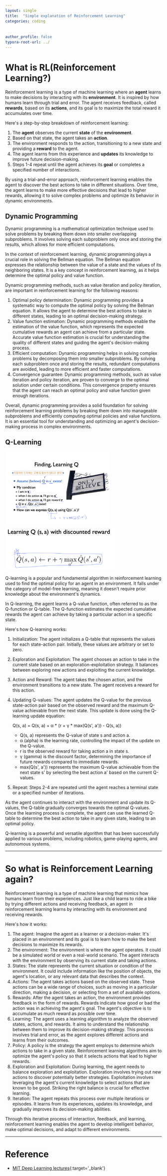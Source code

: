 ```yaml
---
layout: single
title:  "Simple explanation of Reinforcement Learning"
categories: coding


author_profile: false
typora-root-url: ../
---
```


# What is RL(Reinforcement Learning?)

Reinforcement learning is a type of machine learning where an **agent** learns to make decisions by interacting with its **environment**. It is inspired by how humans learn through trial and error. The agent receives feedback, called **rewards**, based on its **actions**, and its goal is to maximize the total reward it accumulates over time.

Here's a step-by-step breakdown of reinforcement learning:

1. The **agent** observes the current **state** of the **environment**.
2. Based on that state, the agent takes an **action**.
3. The environment responds to the action, transitioning to a new state and providing a **reward** to the agent.
4. The agent learns from this experience and **updates** its knowledge to improve future decision-making.
5. Steps 1-4 repeat until the agent achieves its **goal** or completes a specified number of interactions.

By using a trial-and-error approach, reinforcement learning enables the agent to discover the best actions to take in different situations. Over time, the agent learns to make more effective decisions that lead to higher rewards, allowing it to solve complex problems and optimize its behavior in dynamic environments.



## Dynamic Programming

Dynamic programming is a mathematical optimization technique used to solve problems by breaking them down into smaller overlapping subproblems. It involves solving each subproblem only once and storing the results, which allows for more efficient computations.

In the context of reinforcement learning, dynamic programming plays a crucial role in solving the Bellman equation. The Bellman equation expresses the relationship between the value of a state and the values of its neighboring states. It is a key concept in reinforcement learning, as it helps determine the optimal policy and value function.

Dynamic programming methods, such as value iteration and policy iteration, are important in reinforcement learning for the following reasons:

1. Optimal policy determination: Dynamic programming provides a systematic way to compute the optimal policy by solving the Bellman equation. It allows the agent to determine the best actions to take in different states, leading to an optimal decision-making strategy.
2. Value function estimation: Dynamic programming methods enable the estimation of the value function, which represents the expected cumulative rewards an agent can achieve from a particular state. Accurate value function estimation is crucial for understanding the quality of different states and guiding the agent's decision-making process.
3. Efficient computation: Dynamic programming helps in solving complex problems by decomposing them into smaller subproblems. By solving each subproblem once and storing the results, redundant computations are avoided, leading to more efficient and faster computations.
4. Convergence guarantee: Dynamic programming methods, such as value iteration and policy iteration, are proven to converge to the optimal solution under certain conditions. This convergence property ensures that the agent can reach an optimal policy and value function given enough iterations.

Overall, dynamic programming provides a solid foundation for solving reinforcement learning problems by breaking them down into manageable subproblems and efficiently computing optimal policies and value functions. It is an essential tool for understanding and optimizing an agent's decision-making process in complex environments.



## Q-Learning

<img src="/images/2023-05-25- Reinforcement Learning/Pasted Graphic 1.png" alt="Pasted Graphic 1" style="zoom: 33%;" />

<img src="/images/2023-05-25- Reinforcement Learning/Pasted Graphic 2.png" alt="Pasted Graphic 2" style="zoom: 34.5%;" />

Q-learning is a popular and fundamental algorithm in reinforcement learning used to find the optimal policy for an agent in an environment. It falls under the category of model-free learning, meaning it doesn't require prior knowledge about the environment's dynamics.

In Q-learning, the agent learns a Q-value function, often referred to as the Q-function or Q-table. The Q-function estimates the expected cumulative rewards the agent can achieve by taking a particular action in a specific state.

Here's how Q-learning works:

1. Initialization: The agent initializes a Q-table that represents the values for each state-action pair. Initially, these values are arbitrary or set to zero.

2. Exploration and Exploitation: The agent chooses an action to take in the current state based on an exploration-exploitation strategy. It balances between exploring new actions and exploiting the current knowledge.

3. Action and Reward: The agent takes the chosen action, and the environment transitions to a new state. The agent receives a reward for this action.

4. Updating Q-values: The agent updates the Q-value for the previous state-action pair based on the observed reward and the maximum Q-value achievable from the next state. This update is done using the Q-learning update equation:

   Q(s, a) = Q(s, a) + α * (r + γ * max(Q(s', a')) - Q(s, a))

   - Q(s, a) represents the Q-value of state s and action a.
   - α (alpha) is the learning rate, controlling the impact of the update on the Q-value.
   - r is the observed reward for taking action a in state s.
   - γ (gamma) is the discount factor, determining the importance of future rewards compared to immediate rewards.
   - max(Q(s', a')) represents the maximum Q-value achievable from the next state s' by selecting the best action a' based on the current Q-values.

5. Repeat: Steps 2-4 are repeated until the agent reaches a terminal state or a specified number of iterations.

As the agent continues to interact with the environment and update its Q-values, the Q-table gradually converges towards the optimal Q-values. Once the learning process is complete, the agent can use the learned Q-table to determine the best action to take in any given state, leading to an optimal policy.

Q-learning is a powerful and versatile algorithm that has been successfully applied to various problems, including robotics, game-playing agents, and autonomous systems.



---

# So what is Reinforcement Learning again?

Reinforcement learning is a type of machine learning that mimics how humans learn from their experiences. Just like a child learns to ride a bike by trying different actions and receiving feedback, an agent in reinforcement learning learns by interacting with its environment and receiving rewards.

Here's how it works:

1. The agent: Imagine the agent as a learner or a decision-maker. It's placed in an environment and its goal is to learn how to make the best decisions to maximize its rewards.
2. The environment: The environment is where the agent operates. It could be a simulated world or even a real-world scenario. The agent interacts with the environment by observing its current state and taking actions.
3. States: The state represents the current situation or condition of the environment. It could include information like the position of objects, the agent's location, or any relevant data that describes the context.
4. Actions: The agent takes actions based on the observed state. These actions can be a wide range of choices, such as moving in a particular direction, making a decision, or selecting from a set of available options.
5. Rewards: After the agent takes an action, the environment provides feedback in the form of rewards. Rewards indicate how good or bad the action was in achieving the agent's goal. The agent's objective is to accumulate as much reward as possible over time.
6. Learning: The agent uses a learning algorithm to analyze the observed states, actions, and rewards. It aims to understand the relationship between them to improve its decision-making strategy. This process involves trial and error, as the agent explores different actions and learns from their outcomes.
7. Policy: A policy is the strategy the agent employs to determine which actions to take in a given state. Reinforcement learning algorithms aim to optimize the agent's policy so that it selects actions that lead to higher rewards.
8. Exploration and Exploitation: During learning, the agent needs to balance exploration and exploitation. Exploration involves trying out new actions to discover potentially better strategies. Exploitation involves leveraging the agent's current knowledge to select actions that are known to be good. Striking the right balance is crucial for effective learning.
9. Iteration: The agent repeats this process over multiple iterations or episodes. It learns from its experiences, updates its knowledge, and gradually improves its decision-making abilities.

Through this iterative process of interaction, feedback, and learning, reinforcement learning enables the agent to develop intelligent behavior, make optimal decisions, and adapt to different environments.



---

# Reference

* [MIT Deep Learning lectures](https://deeplearning.mit.edu){:target='_blank'}



